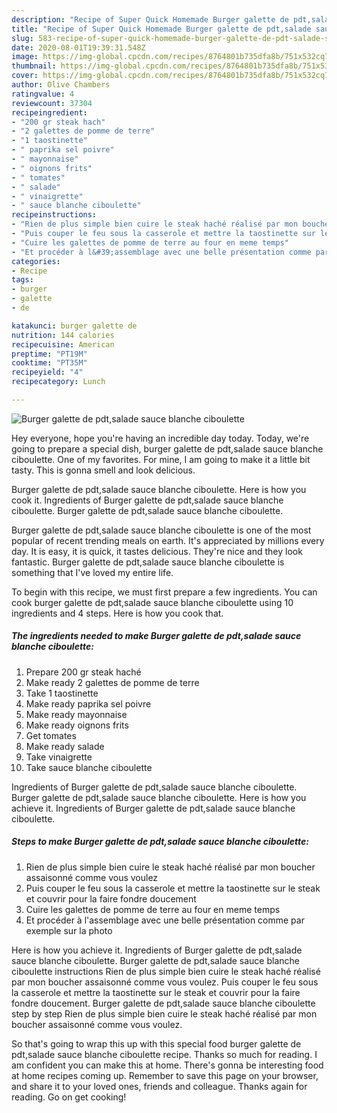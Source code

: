 ```yaml
---
description: "Recipe of Super Quick Homemade Burger galette de pdt,salade sauce blanche ciboulette"
title: "Recipe of Super Quick Homemade Burger galette de pdt,salade sauce blanche ciboulette"
slug: 583-recipe-of-super-quick-homemade-burger-galette-de-pdt-salade-sauce-blanche-ciboulette
date: 2020-08-01T19:39:31.548Z
image: https://img-global.cpcdn.com/recipes/8764801b735dfa8b/751x532cq70/burger-galette-de-pdtsalade-sauce-blanche-ciboulette-photo-principale-de-la-recette.jpg
thumbnail: https://img-global.cpcdn.com/recipes/8764801b735dfa8b/751x532cq70/burger-galette-de-pdtsalade-sauce-blanche-ciboulette-photo-principale-de-la-recette.jpg
cover: https://img-global.cpcdn.com/recipes/8764801b735dfa8b/751x532cq70/burger-galette-de-pdtsalade-sauce-blanche-ciboulette-photo-principale-de-la-recette.jpg
author: Olive Chambers
ratingvalue: 4
reviewcount: 37304
recipeingredient:
- "200 gr steak hach"
- "2 galettes de pomme de terre"
- "1 taostinette"
- " paprika sel poivre"
- " mayonnaise"
- " oignons frits"
- " tomates"
- " salade"
- " vinaigrette"
- " sauce blanche ciboulette"
recipeinstructions:
- "Rien de plus simple bien cuire le steak haché réalisé par mon boucher assaisonné comme vous voulez"
- "Puis couper le feu sous la casserole et mettre la taostinette sur le steak et couvrir pour la faire fondre doucement"
- "Cuire les galettes de pomme de terre au four en meme temps"
- "Et procéder à l&#39;assemblage avec une belle présentation comme par exemple sur la photo"
categories:
- Recipe
tags:
- burger
- galette
- de

katakunci: burger galette de 
nutrition: 144 calories
recipecuisine: American
preptime: "PT19M"
cooktime: "PT35M"
recipeyield: "4"
recipecategory: Lunch

---
```



![Burger galette de pdt,salade sauce blanche ciboulette](https://img-global.cpcdn.com/recipes/8764801b735dfa8b/751x532cq70/burger-galette-de-pdtsalade-sauce-blanche-ciboulette-photo-principale-de-la-recette.jpg)

Hey everyone, hope you're having an incredible day today. Today, we're going to prepare a special dish, burger galette de pdt,salade sauce blanche ciboulette. One of my favorites. For mine, I am going to make it a little bit tasty. This is gonna smell and look delicious.

Burger galette de pdt,salade sauce blanche ciboulette. Here is how you cook it. Ingredients of Burger galette de pdt,salade sauce blanche ciboulette. Burger galette de pdt,salade sauce blanche ciboulette.

Burger galette de pdt,salade sauce blanche ciboulette is one of the most popular of recent trending meals on earth. It's appreciated by millions every day. It is easy, it is quick, it tastes delicious. They're nice and they look fantastic. Burger galette de pdt,salade sauce blanche ciboulette is something that I've loved my entire life.


To begin with this recipe, we must first prepare a few ingredients. You can cook burger galette de pdt,salade sauce blanche ciboulette using 10 ingredients and 4 steps. Here is how you cook that.

<!--inarticleads1-->

##### The ingredients needed to make Burger galette de pdt,salade sauce blanche ciboulette:

1. Prepare 200 gr steak haché
1. Make ready 2 galettes de pomme de terre
1. Take 1 taostinette
1. Make ready  paprika sel poivre
1. Make ready  mayonnaise
1. Make ready  oignons frits
1. Get  tomates
1. Make ready  salade
1. Take  vinaigrette
1. Take  sauce blanche ciboulette


Ingredients of Burger galette de pdt,salade sauce blanche ciboulette. Burger galette de pdt,salade sauce blanche ciboulette. Here is how you achieve it. Ingredients of Burger galette de pdt,salade sauce blanche ciboulette. 

<!--inarticleads2-->

##### Steps to make Burger galette de pdt,salade sauce blanche ciboulette:

1. Rien de plus simple bien cuire le steak haché réalisé par mon boucher assaisonné comme vous voulez
1. Puis couper le feu sous la casserole et mettre la taostinette sur le steak et couvrir pour la faire fondre doucement
1. Cuire les galettes de pomme de terre au four en meme temps
1. Et procéder à l&#39;assemblage avec une belle présentation comme par exemple sur la photo


Here is how you achieve it. Ingredients of Burger galette de pdt,salade sauce blanche ciboulette. Burger galette de pdt,salade sauce blanche ciboulette instructions Rien de plus simple bien cuire le steak haché réalisé par mon boucher assaisonné comme vous voulez. Puis couper le feu sous la casserole et mettre la taostinette sur le steak et couvrir pour la faire fondre doucement. Burger galette de pdt,salade sauce blanche ciboulette step by step Rien de plus simple bien cuire le steak haché réalisé par mon boucher assaisonné comme vous voulez. 

So that's going to wrap this up with this special food burger galette de pdt,salade sauce blanche ciboulette recipe. Thanks so much for reading. I am confident you can make this at home. There's gonna be interesting food at home recipes coming up. Remember to save this page on your browser, and share it to your loved ones, friends and colleague. Thanks again for reading. Go on get cooking!

